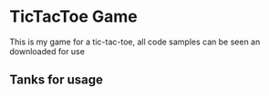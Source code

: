 # TicTacToe Game

This is my game for a tic-tac-toe, all code samples can be seen an downloaded for use 


## Tanks for usage